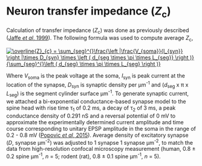 # Neuron transfer impedance (_Z_<sub>c</sub>)

Calculation of transfer impedance (_Z_<sub>c</sub>) was done as previously described ([Jaffe _et al_, 1999](https://journals.physiology.org/doi/full/10.1152/jn.1999.82.6.3268)).
The following formula was used to compute average _Z_<sub>c</sub>, 

<a href="https://www.codecogs.com/eqnedit.php?latex=\overline{Z}_{c}&space;=&space;\sum_{seg}^{}\frac{\left&space;|\frac{V_{soma}}{I_{syn}}&space;\right&space;|\times&space;D_{syn}&space;\times&space;\left&space;(&space;d_{seg&space;\times&space;\pi&space;\times&space;L_{seg}}&space;\right&space;)}{\sum_{seg}^{}\left&space;(&space;d_{seg}&space;\times&space;\pi&space;\times&space;L_{seg}&space;\right&space;)}" target="_blank"><img src="https://latex.codecogs.com/svg.latex?\overline{Z}_{c}&space;=&space;\sum_{seg}^{}\frac{\left&space;|\frac{V_{soma}}{I_{syn}}&space;\right&space;|\times&space;D_{syn}&space;\times&space;\left&space;(&space;d_{seg&space;\times&space;\pi&space;\times&space;L_{seg}}&space;\right&space;)}{\sum_{seg}^{}\left&space;(&space;d_{seg}&space;\times&space;\pi&space;\times&space;L_{seg}&space;\right&space;)}" title="\overline{Z}_{c} = \sum_{seg}^{}\frac{\left |\frac{V_{soma}}{I_{syn}} \right |\times D_{syn} \times \left ( d_{seg \times \pi \times L_{seg}} \right )}{\sum_{seg}^{}\left ( d_{seg} \times \pi \times L_{seg} \right )}" /></a>


Where _V_<sub>soma</sub> is the peak voltage at the soma, _I_<sub>syn</sub> is peak current at the location of the synapse, _D_<sub>syn</sub> is synaptic density per μm<sup>-1</sup> and (_d_<sub>seg</sub> x π x _L_<sub>seg</sub>) is the segment cylinder surface μm<sup>-1</sup>. To generate synaptic current, we attached a bi-exponential conductance-based synapse model to the spine head with rise time τ<sub>1</sub> of 0.2 ms, a decay of τ<sub>2</sub> of 3 ms, a peak conductance density of 0.291 nS and a reversal potential of 0 mV to approximate the experimentally determined current amplitude and time course corresponding to unitary EPSP amplitude in the soma in the range of 0.2 - 0.8 mV ([Popovic _et al_, 2015](https://www.nature.com/articles/ncomms9436)). Average density of excitatory synapse (_D_, synapse μm<sup>-2</sup>) was adjusted to 1 synapse 1 synapse μm<sup>-2</sup>, to match the data from high-resolution confocal microscopy measurement (human, 0.8 ± 0.2 spine μm<sup>-1</sup>, _n_ = 5; rodent (rat), 0.8 ± 0.1 spine μm<sup>-1</sup>, _n_ = 5).
